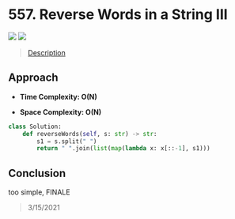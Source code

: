 # 557. Reverse Words in a String III

![](https://img.shields.io/badge/Difficulty-Easy-%235cb85c)
![](https://img.shields.io/badge/topic-string-critical)

> [Description](https://leetcode.com/problems/reverse-words-in-a-string-iii/)


## Approach

- **Time Complexity: O(N)**

- **Space Complexity: O(N)**

```python
class Solution:
    def reverseWords(self, s: str) -> str:
        s1 = s.split(" ")
        return " ".join(list(map(lambda x: x[::-1], s1)))
```

## Conclusion

too simple, FINALE

> 3/15/2021